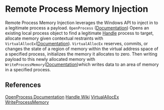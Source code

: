 # Remote Process Memory Injection

Remote Process Memory Injection leverages the Windows API to inject in to a legitimate process a payload. `OpenProcess` ([Documentation](https://docs.microsoft.com/en-us/windows/win32/api/processthreadsapi/nf-processthreadsapi-openprocess)) Opens an existing local process object to find a legitimate [Handle](https://en.wikipedia.org/wiki/Handle_(computing)) process to target, allocate memory given contextual restraints with `VirtualAllocEx`([Documentation](https://docs.microsoft.com/en-us/windows/win32/api/memoryapi/nf-memoryapi-virtualallocex)). `VirtualAllocEx` reserves, commits, or changes the state of a region of memory within the virtual address space of a specified process, initializes the memory it allocates to zero. Then writing payload to this newly allocated memory with `WriteProcessMemory`([Documentation](https://docs.microsoft.com/en-us/windows/win32/api/memoryapi/nf-memoryapi-writeprocessmemory))which writes data to an area of memory in a specified process.


## References

[OpenProcess Documentation](https://docs.microsoft.com/en-us/windows/win32/api/processthreadsapi/nf-processthreadsapi-openprocess)
[Handle Wiki](https://en.wikipedia.org/wiki/Handle_(computing))
[VirtualAllocEx](https://docs.microsoft.com/en-us/windows/win32/api/memoryapi/nf-memoryapi-virtualallocex)
[WriteProcessMemory](https://docs.microsoft.com/en-us/windows/win32/api/memoryapi/nf-memoryapi-writeprocessmemory)